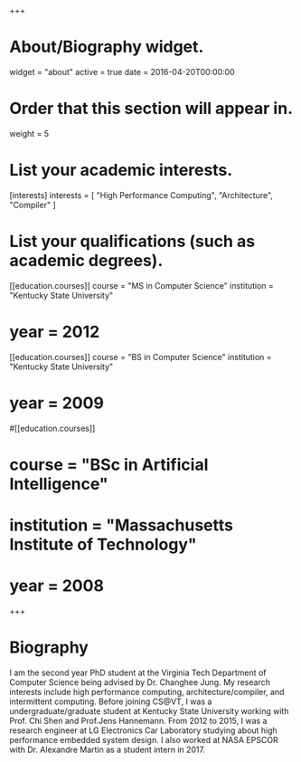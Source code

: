 +++
# About/Biography widget.
widget = "about"
active = true
date = 2016-04-20T00:00:00

# Order that this section will appear in.
weight = 5

# List your academic interests.
[interests]
  interests = [
    "High Performance Computing",
    "Architecture",
    "Compiler"
  ]

# List your qualifications (such as academic degrees).
[[education.courses]]
  course = "MS in Computer Science"
  institution = "Kentucky State University"
#  year = 2012

[[education.courses]]
  course = "BS in Computer Science"
  institution = "Kentucky State University"
#  year = 2009

#[[education.courses]]
#  course = "BSc in Artificial Intelligence"
#  institution = "Massachusetts Institute of Technology"
#  year = 2008
 
+++

# Biography
I am the second year PhD student at the Virginia Tech Department of Computer Science being advised by Dr. Changhee Jung.
My research interests include high performance computing, architecture/compiler, and intermittent computing.
Before joining CS@VT, I was a undergraduate/graduate student at Kentucky State University working with Prof. Chi Shen and Prof.Jens Hannemann.
From 2012 to 2015, I was a research engineer at LG Electronics Car Laboratory studying about high performance embedded system design.
I also worked at NASA EPSCOR with Dr. Alexandre Martin as a student intern in 2017.
